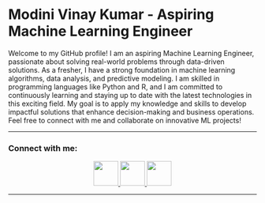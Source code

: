 # Modini Vinay Kumar - Aspiring Machine Learning Engineer

Welcome to my GitHub profile! I am an aspiring Machine Learning Engineer, passionate about solving real-world problems through data-driven solutions. As a fresher, I have a strong foundation in machine learning algorithms, data analysis, and predictive modeling. I am skilled in programming languages like Python and R, and I am committed to continuously learning and staying up to date with the latest technologies in this exciting field. My goal is to apply my knowledge and skills to develop impactful solutions that enhance decision-making and business operations. Feel free to connect with me and collaborate on innovative ML projects!

---

### Connect with me:

<div align="center">
  <a href="https://www.linkedin.com/in/vinay-kumar-modini/">
    <img src="https://www.svgrepo.com/show/452051/linkedin.svg" width="50" height="50" />
  </a>
  <a href="https://www.instagram.com/vinay.modini">
    <img src="https://upload.wikimedia.org/wikipedia/commons/9/95/Instagram_logo_2022.svg" width="50" height="50" />
  </a>
  <a href="tel:+918106628042">
  <img src="https://www.svgrepo.com/show/474939/phone-android.svg" width="50" height="50" />
</a>
</div>

---
